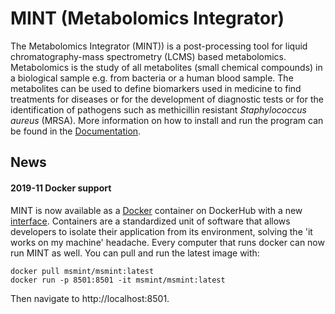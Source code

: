 # MINT (Metabolomics Integrator)

The Metabolomics Integrator (MINT)) is a post-processing tool for liquid chromatography-mass spectrometry (LCMS) based metabolomics. 
Metabolomics is the study of all metabolites (small chemical compounds) in a biological sample e.g. from bacteria or a human blood sample. 
The metabolites can be used to define biomarkers used in medicine to find treatments for diseases or for the development of diagnostic tests 
or for the identification of pathogens such as methicillin resistant _Staphylococcus aureus_ (MRSA). More information on how to install and run the program can be found in the [Documentation](https://soerendip.github.io/ms-mint/).

## News
#### 2019-11 Docker support

MINT is now available as a [Docker](https://www.docker.com/) container on DockerHub with a new [interface](https://github.com/soerendip/ms-mint-streamlit). Containers are a standardized unit of software that allows developers to isolate their application from its environment, solving the 'it works on my machine' headache. Every computer that runs docker can now run MINT as well. You can pull and run the latest image with:

    docker pull msmint/msmint:latest
    docker run -p 8501:8501 -it msmint/msmint:latest

Then navigate to http://localhost:8501.
